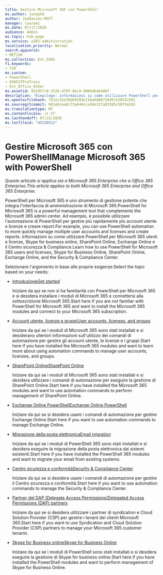 ```yaml
---
title: Gestire Microsoft 365 con PowerShell
ms.author: josephd
author: JoeDavies-MSFT
manager: laurawi
ms.date: 07/17/2020
audience: Admin
ms.topic: hub-page
ms.service: o365-administration
localization_priority: Normal
search.appverid:
- MET150
ms.collection: Ent_O365
f1.keywords:
- CSH
ms.custom:
- PowerShell
- O365ITProTrain
- Ent_Office_Other
ms.assetid: 932d57c0-1520-4f0f-8ec9-9966d646480f
description: 'Riepilogo: informazioni su come utilizzare PowerShell per gestire gli utenti e le licenze di Microsoft 365, Skype for business online, SharePoint Online, Exchange Online e il Centro sicurezza & Compliance.'
ms.openlocfilehash: 741ec15a78db9393e11ba6d06720457e20741581
ms.sourcegitcommit: 0d1ebcea8c73a644cca3de127a93385c58f9a302
ms.translationtype: MT
ms.contentlocale: it-IT
ms.lasthandoff: 07/22/2020
ms.locfileid: "45230512"
---
```

# <a name="manage-microsoft-365-with-powershell"></a><span data-ttu-id="89204-103">Gestire Microsoft 365 con PowerShell</span><span class="sxs-lookup"><span data-stu-id="89204-103">Manage Microsoft 365 with PowerShell</span></span>

<span data-ttu-id="89204-104">*Questo articolo si applica sia a Microsoft 365 Enterprise che a Office 365 Enterprise.*</span><span class="sxs-lookup"><span data-stu-id="89204-104">*This article applies to both Microsoft 365 Enterprise and Office 365 Enterprise.*</span></span>

<span data-ttu-id="89204-105">PowerShell per Microsoft 365 è uno strumento di gestione potente che integra l'interfaccia di amministrazione di Microsoft 365.</span><span class="sxs-lookup"><span data-stu-id="89204-105">PowerShell for Microsoft 365 is a powerful management tool that complements the Microsoft 365 admin center.</span></span> <span data-ttu-id="89204-106">Ad esempio, è possibile utilizzare l'automazione di PowerShell per gestire più rapidamente più account utente e licenze e creare report.</span><span class="sxs-lookup"><span data-stu-id="89204-106">For example, you can use PowerShell automation to more quickly manage multiple user accounts and licenses and create reports.</span></span> <span data-ttu-id="89204-107">Informazioni su come utilizzare PowerShell per Microsoft 365 utenti e licenze, Skype for business online, SharePoint Online, Exchange Online e il Centro sicurezza & Compliance.</span><span class="sxs-lookup"><span data-stu-id="89204-107">Learn how to use PowerShell for Microsoft 365 users and licenses, Skype for Business Online, SharePoint Online, Exchange Online, and the Security & Compliance Center.</span></span>
  
<span data-ttu-id="89204-108">Selezionare l'argomento in base alle proprie esigenze:</span><span class="sxs-lookup"><span data-stu-id="89204-108">Select the topic based on your needs:</span></span>
  
- [<span data-ttu-id="89204-109">Introduzione</span><span class="sxs-lookup"><span data-stu-id="89204-109">Get started</span></span>](getting-started-with-office-365-powershell.md)

    <span data-ttu-id="89204-110">Iniziare da qui se non si ha familiarità con PowerShell per Microsoft 365 e si desidera installare i moduli di Microsoft 365 e connettersi alla sottoscrizione Microsoft 365.</span><span class="sxs-lookup"><span data-stu-id="89204-110">Start here if you are not familiar with PowerShell for Microsoft 365 and want to install the Microsoft 365 modules and connect to your Microsoft 365 subscription.</span></span>

- [<span data-ttu-id="89204-111">Account utente, licenze e gruppi</span><span class="sxs-lookup"><span data-stu-id="89204-111">User accounts, licenses, and groups</span></span>](manage-user-accounts-and-licenses-with-office-365-powershell.md)

    <span data-ttu-id="89204-112">Iniziare da qui se i moduli di Microsoft 365 sono stati installati e si desiderano ulteriori informazioni sull'utilizzo dei comandi di automazione per gestire gli account utente, le licenze e i gruppi.</span><span class="sxs-lookup"><span data-stu-id="89204-112">Start here if you have installed the Microsoft 365 modules and want to learn more about using automation commands to manage user accounts, licenses, and groups.</span></span>

- [<span data-ttu-id="89204-113">SharePoint Online</span><span class="sxs-lookup"><span data-stu-id="89204-113">SharePoint Online</span></span>](https://docs.microsoft.com/office365/enterprise/powershell/manage-sharepoint-online-with-office-365-powershell)

    <span data-ttu-id="89204-114">Iniziare da qui se i moduli di Microsoft 365 sono stati installati e si desidera utilizzare i comandi di automazione per eseguire la gestione di SharePoint Online.</span><span class="sxs-lookup"><span data-stu-id="89204-114">Start here if you have installed the Microsoft 365 modules and want to use automation commands to perform management of SharePoint Online.</span></span>

- [<span data-ttu-id="89204-115">Exchange Online PowerShell</span><span class="sxs-lookup"><span data-stu-id="89204-115">Exchange Online PowerShell</span></span>](https://docs.microsoft.com/powershell/exchange/exchange-online/exchange-online-powershell)

    <span data-ttu-id="89204-116">Iniziare da qui se si desidera usare i comandi di automazione per gestire Exchange Online.</span><span class="sxs-lookup"><span data-stu-id="89204-116">Start here if you want to use automation commands to manage Exchange Online.</span></span>

- [<span data-ttu-id="89204-117">Migrazione della posta elettronica</span><span class="sxs-lookup"><span data-stu-id="89204-117">Email migration</span></span>](use-powershell-for-email-migration-to-office-365.md)

    <span data-ttu-id="89204-118">Iniziare da qui se i moduli di PowerShell 365 sono stati installati e si desidera eseguire la migrazione della posta elettronica dai sistemi esistenti.</span><span class="sxs-lookup"><span data-stu-id="89204-118">Start here if you have installed the PowerShell 365 modules and want to migrate your email from existing systems.</span></span>

- [<span data-ttu-id="89204-119">Centro sicurezza e conformità</span><span class="sxs-lookup"><span data-stu-id="89204-119">Security & Compliance Center</span></span>](https://docs.microsoft.com/powershell/exchange/office-365-scc/office-365-scc-powershell)

    <span data-ttu-id="89204-120">Iniziare da qui se si desidera usare i comandi di automazione per gestire il Centro sicurezza e conformità.</span><span class="sxs-lookup"><span data-stu-id="89204-120">Start here if you want to use automation commands to manage the Security & Compliance Center.</span></span>

- [<span data-ttu-id="89204-121">Partner del DAP (Delegate Access Permissions)</span><span class="sxs-lookup"><span data-stu-id="89204-121">Delegated Access Permissions (DAP) partners</span></span>](manage-office-365-with-windows-powershell-for-delegated-access-permissions-dap-p.md)

    <span data-ttu-id="89204-122">Iniziare da qui se si desidera utilizzare i partner di syndication e Cloud Solution Provider (CSP) per gestire i tenant dei clienti Microsoft 365.</span><span class="sxs-lookup"><span data-stu-id="89204-122">Start here if you want to use Syndication and Cloud Solution Provider (CSP) partners to manage your Microsoft 365 customer tenants.</span></span>

- [<span data-ttu-id="89204-123">Skype for Business online</span><span class="sxs-lookup"><span data-stu-id="89204-123">Skype for Business Online</span></span>](manage-skype-for-business-online-with-office-365-powershell.md)

    <span data-ttu-id="89204-124">Iniziare da qui se i moduli di PowerShell sono stati installati e si desidera eseguire la gestione di Skype for business online.</span><span class="sxs-lookup"><span data-stu-id="89204-124">Start here if you have installed the PowerShell modules and want to perform management of Skype for Business Online.</span></span>

